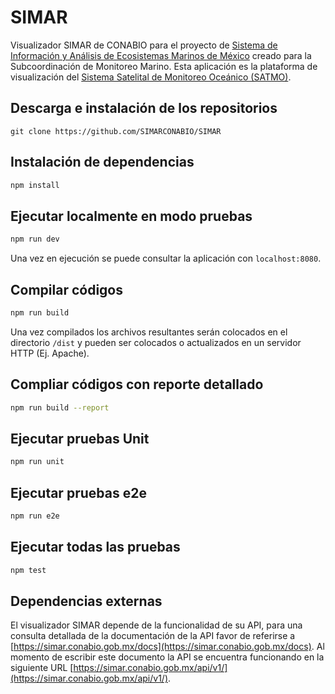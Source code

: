# SIMAR

Visualizador SIMAR de CONABIO para el proyecto de [Sistema de Información y Análisis de Ecosistemas Marinos de México](https://simar.conabio.gob.mx/) creado para la Subcoordinación de Monitoreo Marino. Esta aplicación es la plataforma de visualización del [Sistema Satelital de Monitoreo Oceánico (SATMO)](http://www.biodiversidad.gob.mx/pais/mares/satmo/index.html).

## Descarga e instalación de los repositorios

```
git clone https://github.com/SIMARCONABIO/SIMAR
```

## Instalación de dependencias

``` bash
npm install
```

## Ejecutar localmente en modo pruebas

``` bash
npm run dev
```

Una vez en ejecución se puede consultar la aplicación con `localhost:8080`.

## Compilar códigos

``` bash
npm run build
```

Una vez compilados los archivos resultantes serán colocados en el directorio `/dist` y pueden ser colocados o actualizados en un servidor HTTP (Ej. Apache).

## Compliar códigos con reporte detallado

``` bash
npm run build --report
```

## Ejecutar pruebas Unit

``` bash
npm run unit
```

## Ejecutar pruebas e2e

``` bash
npm run e2e
```

## Ejecutar todas las pruebas

``` bash
npm test
```

## Dependencias externas

El visualizador SIMAR depende de la funcionalidad de su API, para una consulta detallada de la documentación de la API favor de referirse a [https://simar.conabio.gob.mx/docs](https://simar.conabio.gob.mx/docs). Al momento de escribir este documento la API se encuentra funcionando en la siguiente URL [https://simar.conabio.gob.mx/api/v1/](https://simar.conabio.gob.mx/api/v1/).
